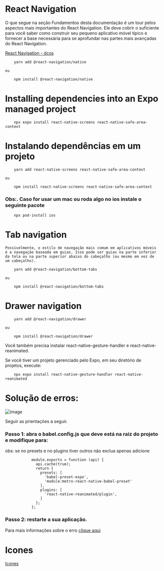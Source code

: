 # React Navigation

O que segue na seção Fundamentos desta documentação é um tour pelos aspectos mais importantes do React Navigation. Ele deve cobrir o suficiente para você saber como construir seu pequeno aplicativo móvel típico e fornecer a base necessária para se aprofundar nas partes mais avançadas do React Navigation.

<a href="https://reactnavigation.org/docs/getting-started/">React Navigation - dcos</a>

        yarn add @react-navigation/native 

    ou

        npm install @react-navigation/native


# Installing dependencies into an Expo managed project

        npx expo install react-native-screens react-native-safe-area-context


# Instalando dependências em um projeto

        yarn add react-native-screens react-native-safe-area-context

    ou

        npm install react-native-screens react-native-safe-area-context

### Obs:. Caso for usar um mac ou roda algo no ios instale o seguinte pacote

        npx pod-install ios

# Tab navigation

    Possivelmente, o estilo de navegação mais comum em aplicativos móveis é a navegação baseada em guias. Isso pode ser guias na parte inferior da tela ou na parte superior abaixo do cabeçalho (ou mesmo em vez de um cabeçalho).

        yarn add @react-navigation/bottom-tabs

    ou

        npm install @react-navigation/bottom-tabs


# Drawer navigation 

        yarn add @react-navigation/drawer

    ou 

        npm install @react-navigation/drawer


Você também precisa instalar react-native-gesture-handler e react-native-reanimated.

Se você tiver um projeto gerenciado pelo Expo, em seu diretório de projetos, execute:

        
        npx expo install react-native-gesture-handler react-native-reanimated
        
# Solução de erros:

![image](https://user-images.githubusercontent.com/60934938/197361622-8a95f305-6f09-49d6-b362-8bff18f0a2d6.png)

Seguir as prientações a seguir.

### Passo 1: abra o babel.config.js que deve está na raiz do projeto e modifique para:

obs: se no presets e no plugins tiver outros não exclua apenas adicione

                module.exports = function (api) {
                  api.cache(true);
                  return {
                    presets: [
                      'babel-preset-expo',
                      'module:metro-react-native-babel-preset'
                    ],
                    plugins: [
                      'react-native-reanimated/plugin',
                    ]
                  };
                };
                
### Passo 2: restarte a sua aplicação.

Para mais informações sobre o erro <a href="https://stackoverflow.com/questions/72927722/export-namespace-should-be-first-transformed-by-babel-plugin-proposal-export-n">clique aqui</a>


# Icones

<a href="https://github.com/oblador/react-native-vector-icons">Icones</a>